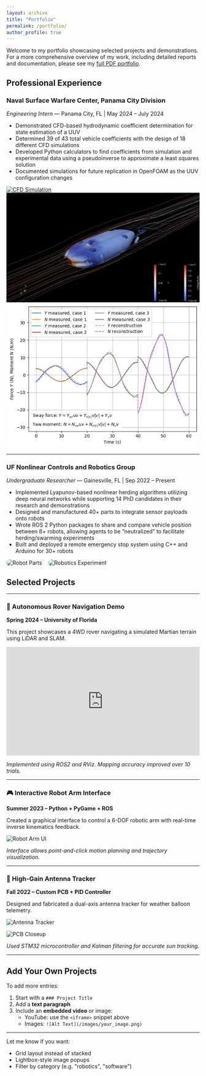 ```yaml
---
layout: archive
title: "Portfolio"
permalink: /portfolio/
author_profile: true
---
```


Welcome to my portfolio showcasing selected projects and demonstrations.  
For a more comprehensive overview of my work, including detailed reports and documentation, please see my [full PDF portfolio](/files/Cross_James_Engineering_Portfolio2024.pdf).

## Professional Experience

### Naval Surface Warfare Center, Panama City Division  
*Engineering Intern* — Panama City, FL | May 2024 – July 2024

- Demonstrated CFD-based hydrodynamic coefficient determination for state estimation of a UUV  
- Determined 39 of 43 total vehicle coefficients with the design of 18 different CFD simulations  
- Developed Python calculators to find coefficients from simulation and experimental data using a pseudoinverse to approximate a least squares solution  
- Documented simulations for future replication in OpenFOAM as the UUV configuration changes  

<div class="susy-gallery">
  <a href="/files/cfd.gif" class="susy-gallery-item" title="CFD Simulation">
    <img src="/files/cfd.gif" alt="CFD Simulation" />
  </a>
  <a href="/files/cfd_static.png" class="susy-gallery-item" title="UUV Design">
    <img src="/files/cfd_static.png" alt="UUV Design" />
  </a>
  <a href="/files/cfd_plots.png" class="susy-gallery-item" title="Coefficient Determination Design">
    <img src="/files/cfd_plots.png" alt="Coefficient Determination Design" />
  </a>
</div>


<!-- <div style="display: flex; gap: 1rem; flex-wrap: wrap; margin-bottom: 2rem;">
  <img src="/files/cfd.gif" alt="CFD Simulation" style="max-width: 30%; border-radius: 8px;">
  <img src="/files/cfd_static.png" alt="UUV Design" style="max-width: 30%; border-radius: 8px;">
  <img src="/files/cfd_plots.png" alt="Coefficient Determination Design" style="max-width: 30%; border-radius: 8px;">
</div> -->

---

### UF Nonlinear Controls and Robotics Group  
*Undergraduate Researcher* — Gainesville, FL | Sep 2022 – Present

- Implemented Lyapunov-based nonlinear herding algorithms utilizing deep neural networks while supporting 14 PhD candidates in their research and demonstrations  
- Designed and manufactured 40+ parts to integrate sensor payloads onto robots  
- Wrote ROS 2 Python packages to share and compare vehicle position between 8+ robots, allowing agents to be “neutralized” to facilitate herding/swarming experiments  
- Built and deployed a remote emergency stop system using C++ and Arduino for 30+ robots  

<div style="display: flex; gap: 1rem; flex-wrap: wrap;">
  <img src="/images/robot_parts.jpg" alt="Robot Parts" style="max-width: 48%; border-radius: 8px;">
  <img src="/images/robotics_experiment.jpg" alt="Robotics Experiment" style="max-width: 48%; border-radius: 8px;">
</div>





























## Selected Projects

---

### 🦾 Autonomous Rover Navigation Demo

**Spring 2024 – University of Florida**

This project showcases a 4WD rover navigating a simulated Martian terrain using LiDAR and SLAM.

<div style="position: relative; padding-bottom: 56.25%; height: 0; overflow: hidden; max-width: 100%;">
  <iframe src="https://www.youtube.com/embed/YOUR_VIDEO_ID" frameborder="0" allowfullscreen
    style="position: absolute; top:0; left: 0; width: 100%; height: 100%;"></iframe>
</div>

*Implemented using ROS2 and RViz. Mapping accuracy improved over 10 trials.*

---

### 🎮 Interactive Robot Arm Interface

**Summer 2023 – Python + PyGame + ROS**

Created a graphical interface to control a 6-DOF robotic arm with real-time inverse kinematics feedback.

![Robot Arm UI](/images/robot_arm_ui.png)

*Interface allows point-and-click motion planning and trajectory visualization.*

---

### 📡 High-Gain Antenna Tracker

**Fall 2022 – Custom PCB + PID Controller**

Designed and fabricated a dual-axis antenna tracker for weather balloon telemetry.

![Antenna Tracker](/images/antenna_tracker.png)

![PCB Closeup](/images/antenna_tracker_pcb.jpg)

*Used STM32 microcontroller and Kalman filtering for accurate sun tracking.*

---

## Add Your Own Projects

To add more entries:

1. Start with a `### Project Title`
2. Add a **text paragraph**
3. Include an **embedded video** or image:
   - YouTube: use the `<iframe>` snippet above
   - Images: `![Alt Text](/images/your_image.png)`

---

Let me know if you want:
- Grid layout instead of stacked
- Lightbox-style image popups
- Filter by category (e.g. "robotics", "software")
